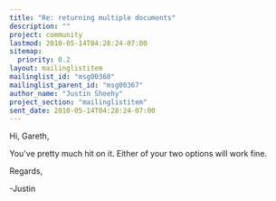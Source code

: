 ```yaml
---
title: "Re: returning multiple documents"
description: ""
project: community
lastmod: 2010-05-14T04:28:24-07:00
sitemap:
  priority: 0.2
layout: mailinglistitem
mailinglist_id: "msg00368"
mailinglist_parent_id: "msg00367"
author_name: "Justin Sheehy"
project_section: "mailinglistitem"
sent_date: 2010-05-14T04:28:24-07:00
---
```



Hi, Gareth,

You've pretty much hit on it. Either of your two options will work fine.

Regards,

-Justin

